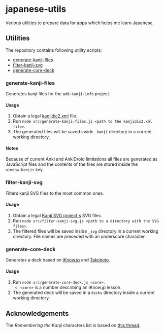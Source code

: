 # japanese-utils
Various utilities to prepare data for apps which helps me learn Japanese.

## Utilities
The repository contains following utility scripts:
- [generate-kanji-files](#generate-kanji-files)
- [filter-kanji-svg](#filter-kanji-svg)
- [generate-core-deck](#generate-core-deck)

### generate-kanji-files
Generates kanji files for the `add-kanji-info` project.

#### Usage
1. Obtain a legal [kanjidic2.xml](http://www.edrdg.org/wiki/index.php/KANJIDIC_Project) file.
2. Run `node src/generate-kanji-files.js <path to the kanjidic2.xml file>`.
3. The generated files will be saved inside `_kanji` directory in a current
    working directory.

#### Notes
Because of current Anki and AnkiDroid limitations all files are generated as
JavaScript files and the contents of the files are stored inside the
`window.Kanjis` key.

### filter-kanji-svg
Filters kanji SVG files to the most common ones.

#### Usage
1. Obtain a legal [Kanji SVG project's](http://kanjivg.tagaini.net/) SVG files.
2. Run `node src/filter-kanji-svg.js <path to a directory with the SVG files>`.
3. The filtered files will be saved inside `_svg` directory in a current
    working directory. File names are preceded with an underscore character.

### generate-core-deck
Generates a deck based on [iKnow.jp](https://iknow.jp/content/japanese) and
[Takoboto](https://takoboto.jp/).

#### Usage
1. Run `node src/generate-core-deck.js <core>`.
    - `<core>` is a number describing an iKnow.jp lesson.
2. The generated deck will be saved in a `decks` directory inside a current
    working directory.

## Acknowledgements
The *Remembering the Kanji* characters list is based on [this thread](https://www.reddit.com/r/LearnJapanese/comments/1a126a/all_2200_kanji_from_heisigs_remembering_the_kanji/).
